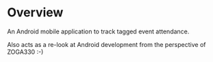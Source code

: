 # Overview

An Android mobile application to track tagged event attendance.

Also acts as a re-look at Android development from the perspective of ZOGA330 :-)

